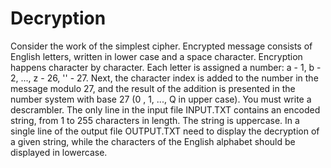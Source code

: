 # Decryption
Consider the work of the simplest cipher. Encrypted message consists of English letters, written in lower case and a space character. Encryption happens character by character. Each letter is assigned a number: a - 1, b - 2, ..., z - 26, '' - 27. Next, the character index is added to the number in the message modulo 27, and the result of the addition is presented in the number system with base 27 (0 , 1, ..., Q in upper case).
You must write a descrambler.
The only line in the input file INPUT.TXT contains an encoded string, from 1 to 255 characters in length. The string is uppercase.
In a single line of the output file OUTPUT.TXT need to display the decryption of a given string, while the characters of the English alphabet should be displayed in lowercase.

